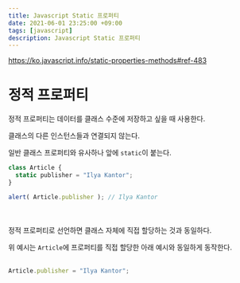 ```yaml
---
title: Javascript Static 프로퍼티
date: 2021-06-01 23:25:00 +09:00
tags: [javascript]
description: Javascript Static 프로퍼티
---
```


https://ko.javascript.info/static-properties-methods#ref-483

# 정적 프로퍼티

정적 프로퍼티는 데이터를 클래스 수준에 저장하고 싶을 때 사용한다.<br>

클래스의 다른 인스턴스들과 연결되지 않는다.<br>

일반 클래스 프로퍼티와 유사하나 앞에 `static`이 붙는다.<br>

```javascript
class Article {
  static publisher = "Ilya Kantor";
}

alert( Article.publisher ); // Ilya Kantor
```
<br><br>
정적 프로퍼티로 선언하면 클래스 자체에 직접 할당하는 것과 동일하다.<br>

위 예시는 `Article`에 프로퍼티를 직접 할당한 아래 예시와 동일하게 동작한다.<br><br>

```js
Article.publisher = "Ilya Kantor";
```




